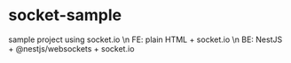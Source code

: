 ﻿# socket-sample

sample project using socket.io
\n
FE: plain HTML + socket.io
\n
BE: NestJS + @nestjs/websockets + socket.io
